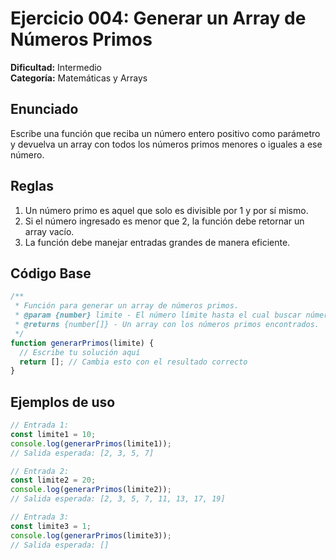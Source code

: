 # Ejercicio 004: Generar un Array de Números Primos

**Dificultad:** Intermedio  
**Categoría:** Matemáticas y Arrays  

## Enunciado

Escribe una función que reciba un número entero positivo como parámetro y devuelva un array con todos los números primos menores o iguales a ese número.

## Reglas

1. Un número primo es aquel que solo es divisible por 1 y por sí mismo.
2. Si el número ingresado es menor que 2, la función debe retornar un array vacío.
3. La función debe manejar entradas grandes de manera eficiente.

## Código Base

```javascript
/**
 * Función para generar un array de números primos.
 * @param {number} limite - El número límite hasta el cual buscar números primos.
 * @returns {number[]} - Un array con los números primos encontrados.
 */
function generarPrimos(limite) {
  // Escribe tu solución aquí
  return []; // Cambia esto con el resultado correcto
}
```

## Ejemplos de uso

```javascript
// Entrada 1:
const limite1 = 10;
console.log(generarPrimos(limite1)); 
// Salida esperada: [2, 3, 5, 7]

// Entrada 2:
const limite2 = 20;
console.log(generarPrimos(limite2)); 
// Salida esperada: [2, 3, 5, 7, 11, 13, 17, 19]

// Entrada 3:
const limite3 = 1;
console.log(generarPrimos(limite3)); 
// Salida esperada: []
```
